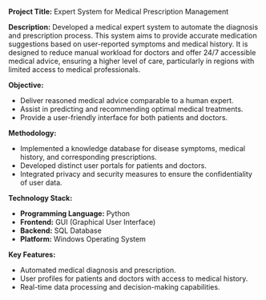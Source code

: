 **Project Title:** Expert System for Medical Prescription Management

**Description:** 
Developed a medical expert system to automate the diagnosis and prescription process. This system aims to provide accurate medication suggestions based on user-reported symptoms and medical history. It is designed to reduce manual workload for doctors and offer 24/7 accessible medical advice, ensuring a higher level of care, particularly in regions with limited access to medical professionals.

**Objective:**
- Deliver reasoned medical advice comparable to a human expert.
- Assist in predicting and recommending optimal medical treatments.
- Provide a user-friendly interface for both patients and doctors.

**Methodology:**
- Implemented a knowledge database for disease symptoms, medical history, and corresponding prescriptions.
- Developed distinct user portals for patients and doctors.
- Integrated privacy and security measures to ensure the confidentiality of user data.

**Technology Stack:**
- **Programming Language:** Python
- **Frontend:** GUI (Graphical User Interface)
- **Backend:** SQL Database
- **Platform:** Windows Operating System

**Key Features:**
- Automated medical diagnosis and prescription.
- User profiles for patients and doctors with access to medical history.
- Real-time data processing and decision-making capabilities.

